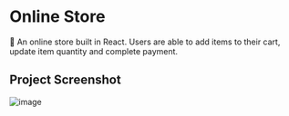 # Online Store

🛒 An online store built in React. Users are able to add items to their cart, update item quantity and complete payment.

## Project Screenshot

![image](https://i.ibb.co/B35FkNc/botanicals.png)
